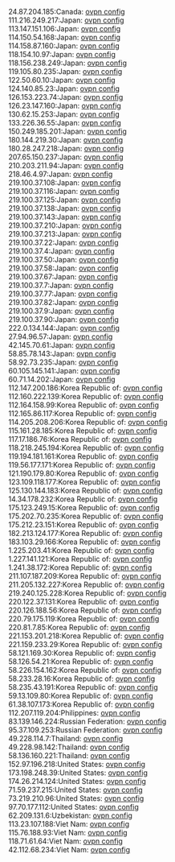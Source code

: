 24.87.204.185:Canada: [ovpn config](vpn/24_87_204_185.ovpn)  
111.216.249.217:Japan: [ovpn config](vpn/111_216_249_217.ovpn)  
113.147.151.106:Japan: [ovpn config](vpn/113_147_151_106.ovpn)  
114.150.54.168:Japan: [ovpn config](vpn/114_150_54_168.ovpn)  
114.158.87.160:Japan: [ovpn config](vpn/114_158_87_160.ovpn)  
118.154.10.97:Japan: [ovpn config](vpn/118_154_10_97.ovpn)  
118.156.238.249:Japan: [ovpn config](vpn/118_156_238_249.ovpn)  
119.105.80.235:Japan: [ovpn config](vpn/119_105_80_235.ovpn)  
122.50.60.10:Japan: [ovpn config](vpn/122_50_60_10.ovpn)  
124.140.85.23:Japan: [ovpn config](vpn/124_140_85_23.ovpn)  
126.153.223.74:Japan: [ovpn config](vpn/126_153_223_74.ovpn)  
126.23.147.160:Japan: [ovpn config](vpn/126_23_147_160.ovpn)  
130.62.15.253:Japan: [ovpn config](vpn/130_62_15_253.ovpn)  
133.226.36.55:Japan: [ovpn config](vpn/133_226_36_55.ovpn)  
150.249.185.201:Japan: [ovpn config](vpn/150_249_185_201.ovpn)  
180.144.219.30:Japan: [ovpn config](vpn/180_144_219_30.ovpn)  
180.28.247.218:Japan: [ovpn config](vpn/180_28_247_218.ovpn)  
207.65.150.237:Japan: [ovpn config](vpn/207_65_150_237.ovpn)  
210.203.211.94:Japan: [ovpn config](vpn/210_203_211_94.ovpn)  
218.46.4.97:Japan: [ovpn config](vpn/218_46_4_97.ovpn)  
219.100.37.108:Japan: [ovpn config](vpn/219_100_37_108.ovpn)  
219.100.37.116:Japan: [ovpn config](vpn/219_100_37_116.ovpn)  
219.100.37.125:Japan: [ovpn config](vpn/219_100_37_125.ovpn)  
219.100.37.138:Japan: [ovpn config](vpn/219_100_37_138.ovpn)  
219.100.37.143:Japan: [ovpn config](vpn/219_100_37_143.ovpn)  
219.100.37.210:Japan: [ovpn config](vpn/219_100_37_210.ovpn)  
219.100.37.213:Japan: [ovpn config](vpn/219_100_37_213.ovpn)  
219.100.37.22:Japan: [ovpn config](vpn/219_100_37_22.ovpn)  
219.100.37.4:Japan: [ovpn config](vpn/219_100_37_4.ovpn)  
219.100.37.50:Japan: [ovpn config](vpn/219_100_37_50.ovpn)  
219.100.37.58:Japan: [ovpn config](vpn/219_100_37_58.ovpn)  
219.100.37.67:Japan: [ovpn config](vpn/219_100_37_67.ovpn)  
219.100.37.7:Japan: [ovpn config](vpn/219_100_37_7.ovpn)  
219.100.37.77:Japan: [ovpn config](vpn/219_100_37_77.ovpn)  
219.100.37.82:Japan: [ovpn config](vpn/219_100_37_82.ovpn)  
219.100.37.9:Japan: [ovpn config](vpn/219_100_37_9.ovpn)  
219.100.37.90:Japan: [ovpn config](vpn/219_100_37_90.ovpn)  
222.0.134.144:Japan: [ovpn config](vpn/222_0_134_144.ovpn)  
27.94.96.57:Japan: [ovpn config](vpn/27_94_96_57.ovpn)  
42.145.70.61:Japan: [ovpn config](vpn/42_145_70_61.ovpn)  
58.85.78.143:Japan: [ovpn config](vpn/58_85_78_143.ovpn)  
58.92.73.235:Japan: [ovpn config](vpn/58_92_73_235.ovpn)  
60.105.145.141:Japan: [ovpn config](vpn/60_105_145_141.ovpn)  
60.71.14.202:Japan: [ovpn config](vpn/60_71_14_202.ovpn)  
112.147.200.186:Korea Republic of: [ovpn config](vpn/112_147_200_186.ovpn)  
112.160.222.139:Korea Republic of: [ovpn config](vpn/112_160_222_139.ovpn)  
112.164.158.99:Korea Republic of: [ovpn config](vpn/112_164_158_99.ovpn)  
112.165.86.117:Korea Republic of: [ovpn config](vpn/112_165_86_117.ovpn)  
114.205.208.206:Korea Republic of: [ovpn config](vpn/114_205_208_206.ovpn)  
115.161.28.185:Korea Republic of: [ovpn config](vpn/115_161_28_185.ovpn)  
117.17.186.76:Korea Republic of: [ovpn config](vpn/117_17_186_76.ovpn)  
118.218.245.194:Korea Republic of: [ovpn config](vpn/118_218_245_194.ovpn)  
119.194.181.161:Korea Republic of: [ovpn config](vpn/119_194_181_161.ovpn)  
119.56.177.171:Korea Republic of: [ovpn config](vpn/119_56_177_171.ovpn)  
121.190.179.80:Korea Republic of: [ovpn config](vpn/121_190_179_80.ovpn)  
123.109.118.177:Korea Republic of: [ovpn config](vpn/123_109_118_177.ovpn)  
125.130.144.183:Korea Republic of: [ovpn config](vpn/125_130_144_183.ovpn)  
14.34.178.232:Korea Republic of: [ovpn config](vpn/14_34_178_232.ovpn)  
175.123.249.15:Korea Republic of: [ovpn config](vpn/175_123_249_15.ovpn)  
175.202.70.235:Korea Republic of: [ovpn config](vpn/175_202_70_235.ovpn)  
175.212.23.151:Korea Republic of: [ovpn config](vpn/175_212_23_151.ovpn)  
182.213.124.177:Korea Republic of: [ovpn config](vpn/182_213_124_177.ovpn)  
183.103.29.166:Korea Republic of: [ovpn config](vpn/183_103_29_166.ovpn)  
1.225.203.41:Korea Republic of: [ovpn config](vpn/1_225_203_41.ovpn)  
1.227.141.121:Korea Republic of: [ovpn config](vpn/1_227_141_121.ovpn)  
1.241.38.172:Korea Republic of: [ovpn config](vpn/1_241_38_172.ovpn)  
211.107.187.209:Korea Republic of: [ovpn config](vpn/211_107_187_209.ovpn)  
211.205.132.227:Korea Republic of: [ovpn config](vpn/211_205_132_227.ovpn)  
219.240.125.228:Korea Republic of: [ovpn config](vpn/219_240_125_228.ovpn)  
220.122.37.131:Korea Republic of: [ovpn config](vpn/220_122_37_131.ovpn)  
220.126.188.56:Korea Republic of: [ovpn config](vpn/220_126_188_56.ovpn)  
220.79.175.119:Korea Republic of: [ovpn config](vpn/220_79_175_119.ovpn)  
220.81.7.85:Korea Republic of: [ovpn config](vpn/220_81_7_85.ovpn)  
221.153.201.218:Korea Republic of: [ovpn config](vpn/221_153_201_218.ovpn)  
221.159.233.29:Korea Republic of: [ovpn config](vpn/221_159_233_29.ovpn)  
58.121.169.30:Korea Republic of: [ovpn config](vpn/58_121_169_30.ovpn)  
58.126.54.21:Korea Republic of: [ovpn config](vpn/58_126_54_21.ovpn)  
58.226.154.162:Korea Republic of: [ovpn config](vpn/58_226_154_162.ovpn)  
58.233.28.16:Korea Republic of: [ovpn config](vpn/58_233_28_16.ovpn)  
58.235.43.191:Korea Republic of: [ovpn config](vpn/58_235_43_191.ovpn)  
59.13.109.80:Korea Republic of: [ovpn config](vpn/59_13_109_80.ovpn)  
61.38.107.173:Korea Republic of: [ovpn config](vpn/61_38_107_173.ovpn)  
112.207.119.204:Philippines: [ovpn config](vpn/112_207_119_204.ovpn)  
83.139.146.224:Russian Federation: [ovpn config](vpn/83_139_146_224.ovpn)  
95.37.109.253:Russian Federation: [ovpn config](vpn/95_37_109_253.ovpn)  
49.228.114.7:Thailand: [ovpn config](vpn/49_228_114_7.ovpn)  
49.228.98.142:Thailand: [ovpn config](vpn/49_228_98_142.ovpn)  
58.136.160.221:Thailand: [ovpn config](vpn/58_136_160_221.ovpn)  
152.97.196.218:United States: [ovpn config](vpn/152_97_196_218.ovpn)  
173.198.248.39:United States: [ovpn config](vpn/173_198_248_39.ovpn)  
174.26.214.124:United States: [ovpn config](vpn/174_26_214_124.ovpn)  
71.59.237.215:United States: [ovpn config](vpn/71_59_237_215.ovpn)  
73.219.210.96:United States: [ovpn config](vpn/73_219_210_96.ovpn)  
97.70.177.112:United States: [ovpn config](vpn/97_70_177_112.ovpn)  
62.209.131.6:Uzbekistan: [ovpn config](vpn/62_209_131_6.ovpn)  
113.23.107.188:Viet Nam: [ovpn config](vpn/113_23_107_188.ovpn)  
115.76.188.93:Viet Nam: [ovpn config](vpn/115_76_188_93.ovpn)  
118.71.61.64:Viet Nam: [ovpn config](vpn/118_71_61_64.ovpn)  
42.112.68.234:Viet Nam: [ovpn config](vpn/42_112_68_234.ovpn)  
